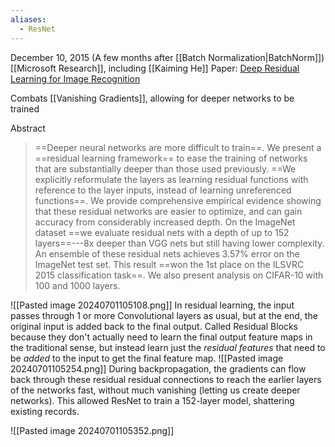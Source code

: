 ```yaml
---
aliases:
  - ResNet
---
```

December 10, 2015 (A few months after [[Batch Normalization|BatchNorm]])
[[Microsoft Research]], including [[Kaiming He]]
Paper: [Deep Residual Learning for Image Recognition](https://arxiv.org/abs/1512.03385)

Combats [[Vanishing Gradients]], allowing for deeper networks to be trained

Abstract
> ==Deeper neural networks are more difficult to train==. We present a ==residual learning framework== to ease the training of networks that are substantially deeper than those used previously. ==We explicitly reformulate the layers as learning residual functions with reference to the layer inputs, instead of learning unreferenced functions==. We provide comprehensive empirical evidence showing that these residual networks are easier to optimize, and can gain accuracy from considerably increased depth. On the ImageNet dataset ==we evaluate residual nets with a depth of up to 152 layers==---8x deeper than VGG nets but still having lower complexity. An ensemble of these residual nets achieves 3.57% error on the ImageNet test set. This result ==won the 1st place on the ILSVRC 2015 classification task==. We also present analysis on CIFAR-10 with 100 and 1000 layers.


![[Pasted image 20240701105108.png]]
In residual learning, the input passes through 1 or more Convolutional layers as usual, but at the end, the original input is added back to the final output.
Called Residual Blocks because they don't actually need to learn the final output feature maps in the traditional sense, but instead learn just the *residual features* that need to be *added* to the input to get the final feature map.
![[Pasted image 20240701105254.png]]
During backpropagation, the gradients can flow back through these residual residual connections to reach the earlier layers of the networks fast, without much vanishing (letting us create deeper networks). This allowed ResNet to train a 152-layer model, shattering existing records.

![[Pasted image 20240701105352.png]]
